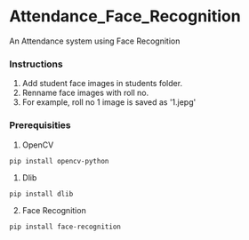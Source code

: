 # Attendance_Face_Recognition

An Attendance system using Face Recognition

### Instructions

1. Add student face images in students folder.
2. Renname face images with roll no.
3. For example, roll no 1 image is saved as '1.jepg'

### Prerequisities

1. OpenCV

```
pip install opencv-python
```

1. Dlib

```
pip install dlib
```

2. Face Recognition

```
pip install face-recognition
```





